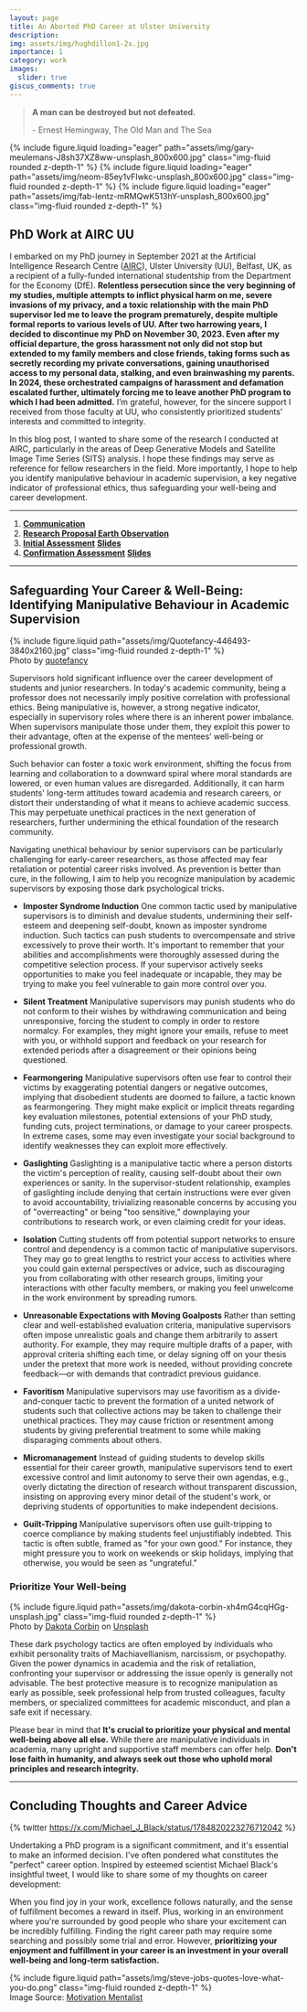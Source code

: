 ```yaml
---
layout: page
title: An Aborted PhD Career at Ulster University
description: 
img: assets/img/hughdillon1-2x.jpg
importance: 1
category: work
images:
  slider: true
giscus_comments: true
---
```


<blockquote>
    <p><b>A man can be destroyed but not defeated.</b></p>
    <footer>- Ernest Hemingway, The Old Man and The Sea</footer>
</blockquote>

<swiper-container keyboard="true" navigation="true" pagination="true" pagination-clickable="true" pagination-dynamic-bullets="true" rewind="true">
  <swiper-slide>{% include figure.liquid loading="eager" path="assets/img/gary-meulemans-J8sh37XZ8ww-unsplash_800x600.jpg" class="img-fluid rounded z-depth-1" %}</swiper-slide>
  <swiper-slide>{% include figure.liquid loading="eager" path="assets/img/neom-85ey1vFIwkc-unsplash_800x600.jpg" class="img-fluid rounded z-depth-1" %}</swiper-slide>
  <swiper-slide>{% include figure.liquid loading="eager" path="assets/img/fab-lentz-mRMQwK513hY-unsplash_800x600.jpg" class="img-fluid rounded z-depth-1" %}</swiper-slide>
</swiper-container>

## PhD Work at AIRC UU

I embarked on my PhD journey in September 2021 at the Artificial Intelligence Research Centre (<a href="https://www.ulster.ac.uk/research/topic/computer-science/artificial-intelligence">AIRC</a>), Ulster University (UU), Belfast, UK, as a recipient of a fully-funded international studentship from the Department for the Economy (DfE). **Relentless persecution since the very beginning of my studies, multiple attempts to inflict physical harm on me, severe invasions of my privacy, and a toxic relationship with the main PhD supervisor led me to leave the program prematurely, despite multiple formal reports to various levels of UU. After two harrowing years, I decided to discontinue my PhD on November 30, 2023. Even after my official departure, the gross harassment not only did not stop but extended to my family members and close friends, taking forms such as secretly recording my private conversations, gaining unauthorised access to my personal data, stalking, and even brainwashing my parents. In 2024, these orchestrated campaigns of harassment and defamation escalated further, ultimately forcing me to leave another PhD program to which I had been admitted.** I’m grateful, however, for the sincere support I received from those faculty at UU, who consistently prioritized students’ interests and committed to integrity.

In this blog post, I wanted to share some of the research I conducted at AIRC, particularly in the areas of Deep Generative Models and Satellite Image Time Series (SITS) analysis. I hope these findings may serve as reference for fellow researchers in the field. More importantly, I hope to help you identify manipulative behaviour in academic supervision, a key negative indicator of professional ethics, thus safeguarding your well-being and career development.

---

<ol>
  <li><a href="/assets/pdf/communication.pdf"><b>Communication</b></a></li>
  <li><a href="/assets/pdf/research_proposal_earth_observation_uu.pdf"><b>Research Proposal Earth Observation</b></a></li>
  <li><a href="/assets/pdf/initial_assessment_uu.pdf"><b>Initial Assessment</b></a> <a href="/assets/pdf/100_day_viva_uu_slides.pdf"><b>Slides</b></a></li>
  <li><a href="/assets/pdf/confirmation_assessment_uu.pdf"><b>Confirmation Assessment</b></a> <a href="/assets/pdf/confirmation_assessment_uu_slides.pdf"><b>Slides</b></a></li>
</ol>

---

## Safeguarding Your Career & Well-Being: Identifying Manipulative Behaviour in Academic Supervision

<div class="row">
    <div class="col-sm mt-3 mt-md-0">
        {% include figure.liquid path="assets/img/Quotefancy-446493-3840x2160.jpg" class="img-fluid rounded z-depth-1" %}
    </div>
</div>
<div class="caption">
    Photo by <a href="https://quotefancy.com/quote/772108/Benjamin-Franklin-An-ounce-of-prevention-is-worth-a-pound-of-cure">quotefancy</a>
</div>

Supervisors hold significant influence over the career development of students and junior researchers. In today's academic community, being a professor does not necessarily imply positive correlation with professional ethics. Being manipulative is, however, a strong negative indicator, especially in supervisory roles where there is an inherent power imbalance. When supervisors manipulate those under them, they exploit this power to their advantage, often at the expense of the mentees’ well-being or professional growth. 

Such behavior can foster a toxic work environment, shifting the focus from learning and collaboration to a downward spiral where moral standards are lowered, or even human values are disregarded. Additionally, it can harm students' long-term attitudes toward academia and research careers, or distort their understanding of what it means to achieve academic success. This may perpetuate unethical practices in the next generation of researchers, further undermining the ethical foundation of the research community.

Navigating unethical behaviour by senior supervisors can be particularly challenging for early-career researchers, as those affected may fear retaliation or potential career risks involved. As prevention is better than cure, in the following, I aim to help you recognize manipulation by academic supervisors by exposing those dark psychological tricks.

- **Imposter Syndrome Induction** One common tactic used by manipulative supervisors is to diminish and devalue students, undermining their self-esteem and deepening self-doubt, known as imposter syndrome induction. Such tactics can push students to overcompensate and strive excessively to prove their worth. It's important to remember that your abilities and accomplishments were thoroughly assessed during the competitive selection process. If your supervisor actively seeks opportunities to make you feel inadequate or incapable, they may be trying to make you feel vulnerable to gain more control over you.

- **Silent Treatment** Manipulative supervisors may punish students who do not conform to their wishes by withdrawing communication and being unresponsive, forcing the student to comply in order to restore normalcy. For examples, they might ignore your emails, refuse to meet with you, or withhold support and feedback on your research for extended periods after a disagreement or their opinions being questioned.

- **Fearmongering** Manipulative supervisors often use fear to control their victims by exaggerating potential dangers or negative outcomes, implying that disobedient students are doomed to failure, a tactic known as fearmongering. They might make explicit or implicit threats regarding key evaluation milestones, potential extensions of your PhD study, funding cuts, project terminations, or damage to your career prospects. In extreme cases, some may even investigate your social background to identify weaknesses they can exploit more effectively.

- **Gaslighting** Gaslighting is a manipulative tactic where a person distorts the victim's perception of reality, causing self-doubt about their own experiences or sanity. In the supervisor-student relationship, examples of gaslighting include denying that certain instructions were ever given to avoid accountability, trivializing reasonable concerns by accusing you of "overreacting" or being "too sensitive," downplaying your contributions to research work, or even claiming credit for your ideas.

- **Isolation** 
Cutting students off from potential support networks to ensure control and dependency is a common tactic of manipulative supervisors. They may go to great lengths to restrict your access to activities where you could gain external perspectives or advice, such as discouraging you from collaborating with other research groups, limiting your interactions with other faculty members, or making you feel unwelcome in the work environment by spreading rumors.

- **Unreasonable Expectations with Moving Goalposts** Rather than setting clear and well-established evaluation criteria, manipulative supervisors often impose unrealistic goals and change them arbitrarily to assert authority. For example, they may require multiple drafts of a paper, with approval criteria shifting each time, or delay signing off on your thesis under the pretext that more work is needed, without providing concrete feedback—or with demands that contradict previous guidance.

- **Favoritism** Manipulative supervisors may use favoritism as a divide-and-conquer tactic to prevent the formation of a united network of students such that collective actions may be taken to challenge their unethical practices. They may cause friction or resentment among students by giving preferential treatment to some while making disparaging comments about others.

- **Micromanagement** Instead of guiding students to develop skills essential for their career growth, manipulative supervisors tend to exert excessive control and limit autonomy to serve their own agendas, e.g., overly dictating the direction of research without transparent discussion, insisting on approving every minor detail of the student's work, or depriving students of opportunities to make independent decisions.

- **Guilt-Tripping** Manipulative supervisors often use guilt-tripping to coerce compliance by making students feel unjustifiably indebted. This tactic is often subtle, framed as "for your own good." For instance, they might pressure you to work on weekends or skip holidays, implying that otherwise, you would be seen as "ungrateful."

### Prioritize Your Well-being

<div class="row">
    <div class="col-sm mt-3 mt-md-0">
        {% include figure.liquid path="assets/img/dakota-corbin-xh4mG4cqHGg-unsplash.jpg" class="img-fluid rounded z-depth-1" %}
    </div>
</div>
<div class="caption">
    Photo by <a href="https://unsplash.com/@thedakotacorbin?utm_content=creditCopyText&utm_medium=referral&utm_source=unsplash">Dakota Corbin</a> on <a href="https://unsplash.com/photos/woman-walking-beside-wall-with-the-best-gift-is-you-graffiti-xh4mG4cqHGg?utm_content=creditCopyText&utm_medium=referral&utm_source=unsplash">Unsplash</a>
</div>

These dark psychology tactics are often employed by individuals who exhibit personality traits of Machiavellianism, narcissism, or psychopathy. Given the power dynamics in academia and the risk of retaliation, confronting your supervisor or addressing the issue openly is generally not advisable. The best protective measure is to recognize manipulation as early as possible, seek professional help from trusted colleagues, faculty members, or specialized committees for academic misconduct, and plan a safe exit if necessary.

Please bear in mind that **It's crucial to prioritize your physical and mental well-being above all else.** While there are manipulative individuals in academia, many upright and supportive staff members can offer help. **Don't lose faith in humanity, and always seek out those who uphold moral principles and research integrity.**

<hr>

## Concluding Thoughts and Career Advice

{% twitter https://x.com/Michael_J_Black/status/1784820223276712042 %}

Undertaking a PhD program is a significant commitment, and it's essential to make an informed decision. I've often pondered what constitutes the "perfect" career option. Inspired by esteemed scientist Michael Black's insightful tweet, I would like to share some of my thoughts on career development:

When you find joy in your work, excellence follows naturally, and the sense of fulfillment becomes a reward in itself. Plus, working in an environment where you're surrounded by good people who share your excitement can be incredibly fulfilling. Finding the right career path may require some searching and possibly some trial and error. However, **prioritizing your enjoyment and fulfillment in your career is an investment in your overall well-being and long-term satisfaction.**

<div class="row">
    <div class="col-sm mt-3 mt-md-0">
        {% include figure.liquid path="assets/img/steve-jobs-quotes-love-what-you-do.png" class="img-fluid rounded z-depth-1" %}
    </div>
</div>
<div class="caption">
    Image Source: <a href="https://themotivationmentalist.wordpress.com/motivational-quotes-and-images-compilation/steve-jobs-motivational-quotes/">Motivation Mentalist</a>
</div>
